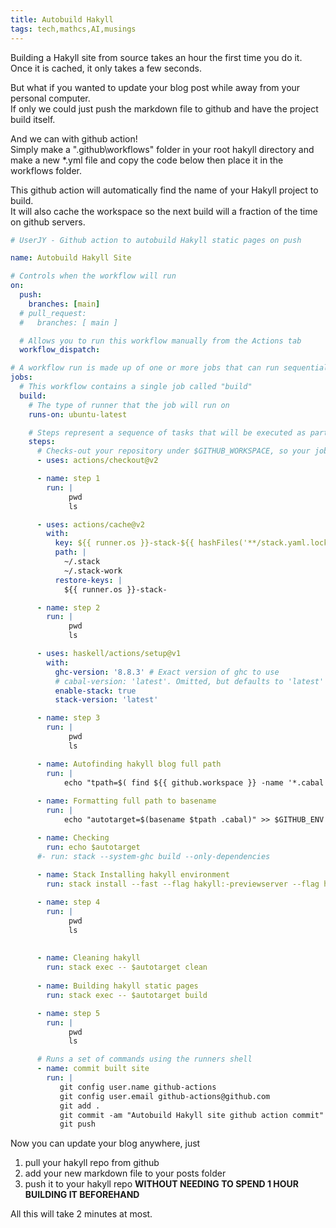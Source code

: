 ```yaml
---
title: Autobuild Hakyll
tags: tech,mathcs,AI,musings
---
```


Building a Hakyll site from source takes an hour the first time you do it.  
Once it is cached, it only takes a few seconds.  

But what if you wanted to update your blog post while away from your personal computer.  
If only we could just push the markdown file to github and have the project build itself.

And we can with github action!  
Simply make a ".github\\workflows" folder in your root hakyll directory and make a new *.yml file and copy the code below then place it in the workflows folder.

This github action will automatically find the name of your Hakyll project to build.   
It will also cache the workspace so the next build will a fraction of the time on github servers.  


``` {.yml .numberLines}
# UserJY - Github action to autobuild Hakyll static pages on push

name: Autobuild Hakyll Site

# Controls when the workflow will run
on:
  push:
    branches: [main]
  # pull_request:
  #   branches: [ main ]

  # Allows you to run this workflow manually from the Actions tab
  workflow_dispatch:

# A workflow run is made up of one or more jobs that can run sequentially or in parallel
jobs:
  # This workflow contains a single job called "build"
  build:
    # The type of runner that the job will run on
    runs-on: ubuntu-latest

    # Steps represent a sequence of tasks that will be executed as part of the job
    steps:
      # Checks-out your repository under $GITHUB_WORKSPACE, so your job can access it
      - uses: actions/checkout@v2

      - name: step 1
        run: |
             pwd
             ls

      - uses: actions/cache@v2
        with:
          key: ${{ runner.os }}-stack-${{ hashFiles('**/stack.yaml.lock') }}
          path: |
            ~/.stack
            ~/.stack-work
          restore-keys: |
            ${{ runner.os }}-stack-

      - name: step 2
        run: |
             pwd
             ls

      - uses: haskell/actions/setup@v1
        with:
          ghc-version: '8.8.3' # Exact version of ghc to use
          # cabal-version: 'latest'. Omitted, but defaults to 'latest'
          enable-stack: true
          stack-version: 'latest'

      - name: step 3
        run: |
             pwd
             ls

      - name: Autofinding hakyll blog full path
        run: |
            echo "tpath=$( find ${{ github.workspace }} -name '*.cabal' | head )" >> $GITHUB_ENV
           
      - name: Formatting full path to basename
        run: |
            echo "autotarget=$(basename $tpath .cabal)" >> $GITHUB_ENV

      - name: Checking
        run: echo $autotarget
      #- run: stack --system-ghc build --only-dependencies
      
      - name: Stack Installing hakyll environment
        run: stack install --fast --flag hakyll:-previewserver --flag hakyll:-watchserver

      - name: step 4
        run: |
             pwd
             ls
             
            
      - name: Cleaning hakyll
        run: stack exec -- $autotarget clean
            
      - name: Building hakyll static pages
        run: stack exec -- $autotarget build

      - name: step 5
        run: |
             pwd
             ls

      # Runs a set of commands using the runners shell
      - name: commit built site
        run: |
           git config user.name github-actions
           git config user.email github-actions@github.com
           git add .
           git commit -am "Autobuild Hakyll site github action commit"
           git push

```

Now you can update your blog anywhere, just  
1. pull your hakyll repo from github  
2. add your new markdown file to your posts folder  
3. push it to your hakyll repo **WITHOUT NEEDING TO SPEND 1 HOUR BUILDING IT BEFOREHAND**  

All this will take 2 minutes at most.   